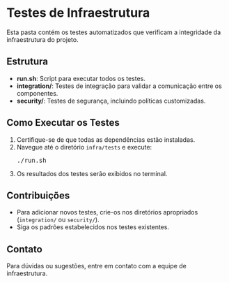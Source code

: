 # Testes de Infraestrutura

Esta pasta contém os testes automatizados que verificam a integridade da infraestrutura do projeto.

## Estrutura

- **run.sh**: Script para executar todos os testes.
- **integration/**: Testes de integração para validar a comunicação entre os componentes.
- **security/**: Testes de segurança, incluindo políticas customizadas.

## Como Executar os Testes

1. Certifique-se de que todas as dependências estão instaladas.
2. Navegue até o diretório <code>infra/tests</code> e execute:
   <pre>
   ./run.sh
   </pre>
3. Os resultados dos testes serão exibidos no terminal.

## Contribuições

- Para adicionar novos testes, crie-os nos diretórios apropriados (<code>integration/</code> ou <code>security/</code>).
- Siga os padrões estabelecidos nos testes existentes.

## Contato

Para dúvidas ou sugestões, entre em contato com a equipe de infraestrutura.